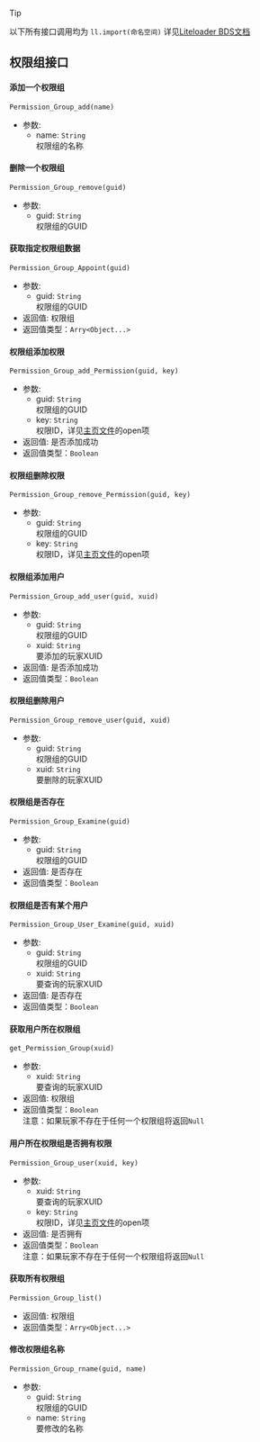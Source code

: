 > [!tip]
> 以下所有接口调用均为 `ll.import(命名空间)` 详见[Liteloader BDS文档](https://docs.litebds.com/zh-Hans/#/LLSEPluginDevelopment/ScriptAPI/Ll?id=%e5%af%bc%e5%85%a5%e5%87%bd%e6%95%b0)

## 权限组接口

#### 添加一个权限组
`Permission_Group_add(name)`
- 参数:
    - name: `String`  
    权限组的名称

#### 删除一个权限组
`Permission_Group_remove(guid)`
- 参数:  
    - guid: `String`  
    权限组的GUID

#### 获取指定权限组数据
`Permission_Group_Appoint(guid)`
- 参数:  
    - guid: `String`  
    权限组的GUID
- 返回值: 权限组
- 返回值类型：`Arry<Object...>`

#### 权限组添加权限
`Permission_Group_add_Permission(guid, key)`
- 参数:  
    - guid: `String`  
    权限组的GUID
    - key: `String`  
    权限ID，详见[主页文件](./md/Main.md)的open项
- 返回值: 是否添加成功
- 返回值类型：`Boolean`

#### 权限组删除权限
`Permission_Group_remove_Permission(guid, key)`
- 参数:  
    - guid: `String`  
    权限组的GUID
    - key: `String`  
    权限ID，详见[主页文件](./md/Main.md)的open项

#### 权限组添加用户
`Permission_Group_add_user(guid, xuid)`
- 参数:  
    - guid: `String`  
    权限组的GUID
    - xuid: `String`  
    要添加的玩家XUID
- 返回值: 是否添加成功
- 返回值类型：`Boolean`

#### 权限组删除用户
`Permission_Group_remove_user(guid, xuid)`
- 参数:  
    - guid: `String`  
    权限组的GUID 
    - xuid: `String`  
    要删除的玩家XUID

#### 权限组是否存在
`Permission_Group_Examine(guid)`
- 参数:  
    - guid: `String`  
    权限组的GUID 
- 返回值: 是否存在
- 返回值类型：`Boolean`


#### 权限组是否有某个用户
`Permission_Group_User_Examine(guid, xuid)`
- 参数:  
    - guid: `String`  
    权限组的GUID 
    - xuid: `String`  
    要查询的玩家XUID
- 返回值: 是否存在
- 返回值类型：`Boolean`

#### 获取用户所在权限组
`get_Permission_Group(xuid)`
- 参数:  
    - xuid: `String`  
    要查询的玩家XUID
- 返回值: 权限组
- 返回值类型：`Boolean`   
注意：如果玩家不存在于任何一个权限组将返回`Null`

#### 用户所在权限组是否拥有权限
`Permission_Group_user(xuid, key)`
- 参数:  
    - xuid: `String`  
    要查询的玩家XUID
    - key: `String`  
    权限ID，详见[主页文件](./md/Main.md)的open项
- 返回值: 是否拥有
- 返回值类型：`Boolean`  
注意：如果玩家不存在于任何一个权限组将返回`Null`

#### 获取所有权限组
`Permission_Group_list()`
- 返回值:  权限组
- 返回值类型：`Arry<Object...>`

#### 修改权限组名称
`Permission_Group_rname(guid, name)`
- 参数:  
    - guid: `String`  
    权限组的GUID 
    - name: `String`  
    要修改的名称